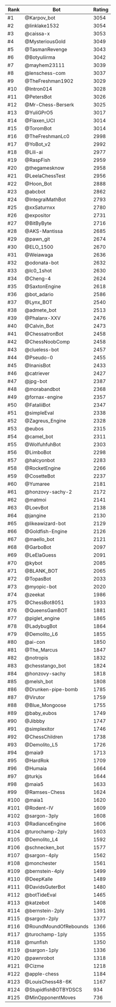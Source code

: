 Rank|Bot|Rating
---|---|---
#1|@Karpov_bot|3054
#2|@linklake1532|3054
#3|@caissa-x|3053
#4|@MysteriousGold|3049
#5|@TasmanRevenge|3043
#6|@Botyuliirma|3042
#7|@mayhem23111|3039
#8|@lenschess-com|3037
#9|@TheFreshman1902|3029
#10|@Intron014|3028
#11|@PetersBot|3026
#12|@Mr-Chess-Berserk|3025
#13|@YuliGPrO5|3017
#14|@Flaxen_UCI|3014
#15|@ToromBot|3014
#16|@TheFreshmanLc0|2998
#17|@YoBot_v2|2992
#18|@Lili-ai|2977
#19|@RaspFish|2959
#20|@thegamesknow|2958
#21|@LeelaChessTest|2956
#22|@Hoon_Bot|2888
#23|@abcbot|2862
#24|@IntegralMathBot|2793
#25|@xxSaturnxx|2780
#26|@expositor|2731
#27|@BitByByte|2716
#28|@AKS-Mantissa|2685
#29|@pawn_git|2674
#30|@ELO_1500|2670
#31|@Weiawaga|2636
#32|@odonata-bot|2632
#33|@lc0_1shot|2630
#34|@Cheng-4|2624
#35|@SaxtonEngine|2618
#36|@bot_adario|2586
#37|@Lynx_BOT|2540
#38|@admete_bot|2513
#39|@Phalanx-XXV|2476
#40|@Calvin_Bot|2473
#41|@ChessatronBot|2458
#42|@ChessNoobComp|2458
#43|@clueless-bot|2457
#44|@Pseudo-0|2455
#45|@InanisBot|2433
#46|@catriever|2427
#47|@jpg-bot|2387
#48|@morabandbot|2368
#49|@fornax-engine|2357
#50|@FataliiBot|2347
#51|@simpleEval|2338
#52|@Zagreus_Engine|2328
#53|@eubos|2315
#54|@camel_bot|2311
#55|@WolfuhfuhBot|2303
#56|@LimboBot|2298
#57|@halcyonbot|2283
#58|@RocketEngine|2266
#59|@CosetteBot|2237
#60|@Yumaree|2181
#61|@honzovy-sachy-2|2172
#62|@matmoi|2141
#63|@LoevBot|2138
#64|@jangine|2130
#65|@likeawizard-bot|2129
#66|@Goldfish-Engine|2126
#67|@maello_bot|2121
#68|@GarboBot|2097
#69|@LeElaGuess|2091
#70|@kybot|2085
#71|@BLANK_BOT|2065
#72|@TopasBot|2033
#73|@myopic-bot|2020
#74|@zeekat|1986
#75|@ChessBot8051|1933
#76|@QueensGamBOT|1881
#77|@piglet_engine|1865
#78|@LadybugBot|1864
#79|@Demolito_L6|1855
#80|@ai-con|1850
#81|@The_Marcus|1847
#82|@notropis|1832
#83|@chesstango_bot|1824
#84|@honzovy-sachy|1818
#85|@melsh_bot|1808
#86|@Drunken-pipe-bomb|1785
#87|@Virutor|1759
#88|@Blue_Mongoose|1755
#89|@baby_eubos|1749
#90|@Jibbby|1747
#91|@simplexitor|1746
#92|@ChessChildren|1738
#93|@Demolito_L5|1726
#94|@maia9|1713
#95|@HardRok|1709
#96|@Humaia|1664
#97|@turkjs|1644
#98|@maia5|1633
#99|@Ramses-Chess|1624
#100|@maia1|1620
#101|@Rodent-IV|1609
#102|@sargon-3ply|1608
#103|@RadianceEngine|1606
#104|@turochamp-2ply|1603
#105|@Demolito_L4|1592
#106|@schnecken_bot|1577
#107|@sargon-4ply|1562
#108|@monchester|1561
#109|@bernstein-4ply|1499
#110|@DeepKalle|1489
#111|@DavidsGuterBot|1480
#112|@botTideEval|1465
#113|@katzebot|1408
#114|@bernstein-2ply|1391
#115|@sargon-2ply|1377
#116|@RoundMoundOfRebounds|1366
#117|@turochamp-1ply|1355
#118|@munfish|1350
#119|@sargon-1ply|1336
#120|@pawnrobot|1318
#121|@Cizme|1218
#122|@apple-chess|1184
#123|@LouisChess48-6K|1167
#124|@StupidfishBOTBYDSCS|934
#125|@MinOpponentMoves|736
